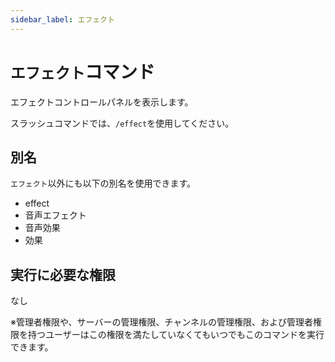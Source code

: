 ```yaml
---
sidebar_label: エフェクト
---
```

# `エフェクト`コマンド
エフェクトコントロールパネルを表示します。

スラッシュコマンドでは、`/effect`を使用してください。

## 別名
`エフェクト`以外にも以下の別名を使用できます。

- effect
- 音声エフェクト
- 音声効果
- 効果




## 実行に必要な権限
なし

※管理者権限や、サーバーの管理権限、チャンネルの管理権限、および管理者権限を持つユーザーはこの権限を満たしていなくてもいつでもこのコマンドを実行できます。

